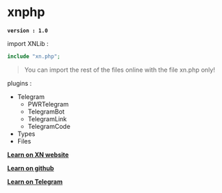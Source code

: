 # xnphp

**`version : 1.0`**

import XNLib :
```php
include "xn.php";
```
> You can import the rest of the files online with the file xn.php only!

plugins :
* Telegram
  * PWRTelegram
  * TelegramBot
  * TelegramLink
  * TelegramCode
* Types
* Files

**[Learn on XN website](/)**

**[Learn on github](/LEARN.md)**

**[Learn on Telegram](http://telegram.me/xnlib)**
